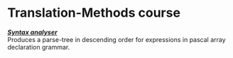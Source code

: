# Translation-Methods course 
[***Syntax analyser***](syntax_analyser/) <br>
<t>Produces a parse-tree in descending order for expressions in pascal array declaration grammar.
